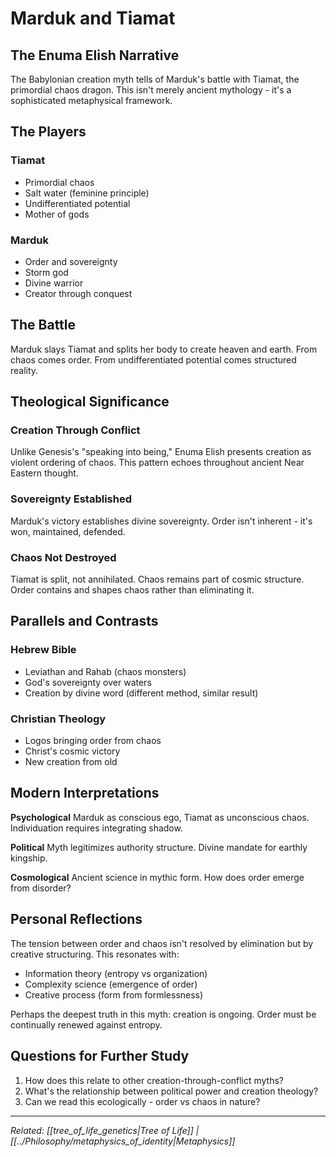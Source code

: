 # Marduk and Tiamat

## The Enuma Elish Narrative

The Babylonian creation myth tells of Marduk's battle with Tiamat, the primordial chaos dragon. This isn't merely ancient mythology - it's a sophisticated metaphysical framework.

## The Players

### Tiamat
- Primordial chaos
- Salt water (feminine principle)
- Undifferentiated potential
- Mother of gods

### Marduk
- Order and sovereignty
- Storm god
- Divine warrior
- Creator through conquest

## The Battle

Marduk slays Tiamat and splits her body to create heaven and earth. From chaos comes order. From undifferentiated potential comes structured reality.

## Theological Significance

### Creation Through Conflict
Unlike Genesis's "speaking into being," Enuma Elish presents creation as violent ordering of chaos. This pattern echoes throughout ancient Near Eastern thought.

### Sovereignty Established
Marduk's victory establishes divine sovereignty. Order isn't inherent - it's won, maintained, defended.

### Chaos Not Destroyed
Tiamat is split, not annihilated. Chaos remains part of cosmic structure. Order contains and shapes chaos rather than eliminating it.

## Parallels and Contrasts

### Hebrew Bible
- Leviathan and Rahab (chaos monsters)
- God's sovereignty over waters
- Creation by divine word (different method, similar result)
### Christian Theology
- Logos bringing order from chaos
- Christ's cosmic victory
- New creation from old

## Modern Interpretations

**Psychological**
Marduk as conscious ego, Tiamat as unconscious chaos. Individuation requires integrating shadow.

**Political**
Myth legitimizes authority structure. Divine mandate for earthly kingship.

**Cosmological**
Ancient science in mythic form. How does order emerge from disorder?

## Personal Reflections

The tension between order and chaos isn't resolved by elimination but by creative structuring. This resonates with:
- Information theory (entropy vs organization)
- Complexity science (emergence of order)
- Creative process (form from formlessness)

Perhaps the deepest truth in this myth: creation is ongoing. Order must be continually renewed against entropy.

## Questions for Further Study

1. How does this relate to other creation-through-conflict myths?
2. What's the relationship between political power and creation theology?
3. Can we read this ecologically - order vs chaos in nature?

---
*Related: [[tree_of_life_genetics|Tree of Life]] | [[../Philosophy/metaphysics_of_identity|Metaphysics]]*
